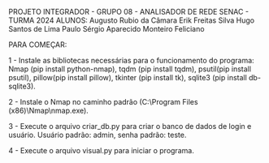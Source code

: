 PROJETO INTEGRADOR - GRUPO 08 - ANALISADOR DE REDE
    SENAC - TURMA 2024
    ALUNOS:
        Augusto Rubio da Câmara
        Erik Freitas Silva
        Hugo Santos de Lima
        Paulo Sérgio Aparecido Monteiro Feliciano

PARA COMEÇAR:

1 - Instale as bibliotecas necessárias para o funcionamento do programa: Nmap (pip install python-nmap), tqdm (pip install tqdm), psutil(pip install psutil), pillow(pip install pillow), tkinter (pip install tk), sqlite3 (pip install db-sqlite3).

2 - Instale o Nmap no caminho padrão (C:\Program Files (x86)\Nmap\nmap.exe).

3 - Execute o arquivo criar_db.py para criar o banco de dados de login e usuário. Usuário padrão: admin, senha padrão: teste.

4 - Execute o arquivo visual.py para iniciar o programa.